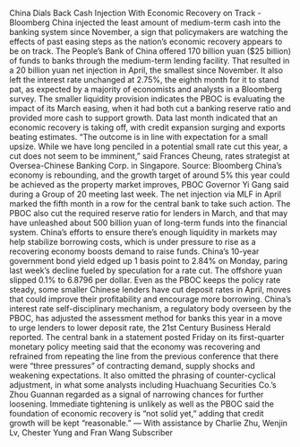 China Dials Back Cash Injection With Economic Recovery on Track - Bloomberg China injected the least amount of medium-term cash into the banking system since November, a sign that policymakers are watching the effects of past easing steps as the nation’s economic recovery appears to be on track. The People’s Bank of China offered 170 billion yuan ($25 billion) of funds to banks through the medium-term lending facility. That resulted in a 20 billion yuan net injection in April, the smallest since November. It also left the interest rate unchanged at 2.75%, the eighth month for it to stand pat, as expected by a majority of economists and analysts in a Bloomberg survey. The smaller liquidity provision indicates the PBOC is evaluating the impact of its March easing, when it had both cut a banking reserve ratio and provided more cash to support growth. Data last month indicated that an economic recovery is taking off, with credit expansion surging and exports beating estimates. “The outcome is in line with expectation for a small upsize. While we have long penciled in a potential small rate cut this year, a cut does not seem to be imminent,” said Frances Cheung, rates strategist at Oversea-Chinese Banking Corp. in Singapore.  Source: Bloomberg China’s economy is rebounding, and the growth target of around 5% this year could be achieved as the property market improves, PBOC Governor Yi Gang said during a Group of 20 meeting last week.  The net injection via MLF in April marked the fifth month in a row for the central bank to take such action. The PBOC also cut the required reserve ratio for lenders in March, and that may have unleashed about 500 billion yuan of long-term funds into the financial system. China’s efforts to ensure there’s enough liquidity in markets may help stabilize borrowing costs, which is under pressure to rise as a recovering economy boosts demand to raise funds. China’s 10-year government bond yield edged up 1 basis point to 2.84% on Monday, paring last week’s decline fueled by speculation for a rate cut. The offshore yuan slipped 0.1% to 6.8796 per dollar. Even as the PBOC keeps the policy rate steady, some smaller Chinese lenders have cut deposit rates in April, moves that could improve their profitability and encourage more borrowing. China’s interest rate self-disciplinary mechanism, a regulatory body overseen by the PBOC, has adjusted the assessment method for banks this year in a move to urge lenders to lower deposit rate, the 21st Century Business Herald reported. The central bank in a statement posted Friday on its first-quarter monetary policy meeting said that the economy was recovering and refrained from repeating the line from the previous conference that there were “three pressures” of contracting demand, supply shocks and weakening expectations. It also omitted the phrasing of counter-cyclical adjustment, in what some analysts including Huachuang Securities Co.’s Zhou Guannan regarded as a signal of narrowing chances for further loosening. Immediate tightening is unlikely as well as the PBOC said the foundation of economic recovery is “not solid yet,” adding that credit growth will be kept “reasonable.” — With assistance by Charlie Zhu, Wenjin Lv, Chester Yung and Fran Wang Subscriber